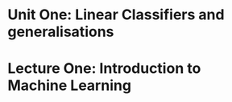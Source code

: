 # Unit One: Linear Classifiers and generalisations

# Lecture One: Introduction to Machine Learning



